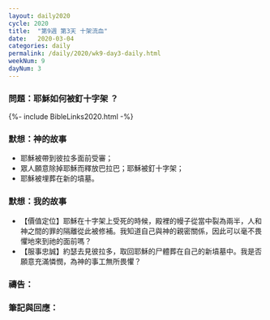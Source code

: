 ```yaml
---
layout: daily2020
cycle: 2020
title:  "第9週 第3天 十架流血"
date:   2020-03-04
categories: daily
permalink: /daily/2020/wk9-day3-daily.html
weekNum: 9
dayNum: 3
---
```


### 問題：耶穌如何被釘十字架 ？

{%- include BibleLinks2020.html -%}

### 默想：神的故事 
+ 耶穌被帶到彼拉多面前受審； 
+ 眾人願意除掉耶穌而釋放巴拉巴；耶穌被釘十字架； 
+ 耶穌被埋葬在新的墳墓。 

### 默想：我的故事
+ 【價值定位】耶穌在十字架上受死的時候，殿裡的幔子從當中裂為兩半，人和神之間的罪的隔離從此被修補。我知道自己與神的親密關係，因此可以毫不畏懼地來到祂的面前嗎？ 
+ 【服事忠誠】約瑟去見彼拉多，取回耶穌的尸體葬在自己的新墳墓中。我是否願意充滿憐憫，為神的事工無所畏懼？ 

### 禱告：

### 筆記與回應：
